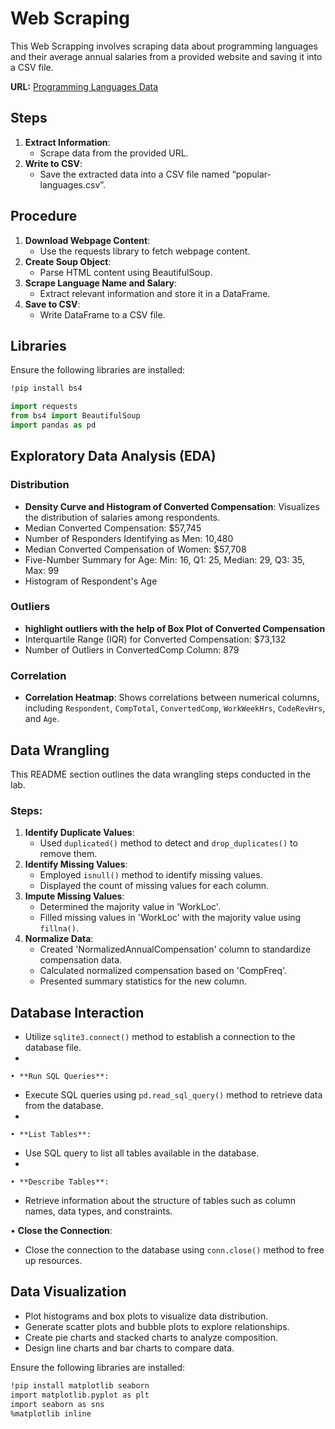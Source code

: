 # Web Scraping

This Web Scrapping involves scraping data about programming languages and their average annual salaries from a provided website and saving it into a CSV file.

**URL:** [Programming Languages Data](https://cf-courses-data.s3.us.cloud-object-storage.appdomain.cloud/IBM-DA0321EN-SkillsNetwork/labs/datasets/Programming_Languages.html)

## Steps
1. **Extract Information**: 
   - Scrape data from the provided URL.
2. **Write to CSV**: 
   - Save the extracted data into a CSV file named “popular-languages.csv”.

## Procedure
1. **Download Webpage Content**: 
   - Use the requests library to fetch webpage content.
2. **Create Soup Object**: 
   - Parse HTML content using BeautifulSoup.
3. **Scrape Language Name and Salary**: 
   - Extract relevant information and store it in a DataFrame.
4. **Save to CSV**: 
   - Write DataFrame to a CSV file.

## Libraries

Ensure the following libraries are installed:

```bash
!pip install bs4
```

```python
import requests
from bs4 import BeautifulSoup
import pandas as pd
```

## Exploratory Data Analysis (EDA)

### Distribution

- **Density Curve and Histogram of Converted Compensation**: Visualizes the distribution of salaries among respondents.
- Median Converted Compensation: $57,745
- Number of Responders Identifying as Men: 10,480
- Median Converted Compensation of Women: $57,708
- Five-Number Summary for Age: Min: 16, Q1: 25, Median: 29, Q3: 35, Max: 99
- Histogram of Respondent's Age

### Outliers

- **highlight outliers with the help of Box Plot of Converted Compensation**
- Interquartile Range (IQR) for Converted Compensation: $73,132
- Number of Outliers in ConvertedComp Column: 879

### Correlation

- **Correlation Heatmap**: Shows correlations between numerical columns, including `Respondent`, `CompTotal`, `ConvertedComp`, `WorkWeekHrs`, `CodeRevHrs`, and `Age`.

## Data Wrangling

This README section outlines the data wrangling steps conducted in the lab.

### Steps:
1. **Identify Duplicate Values**:
   - Used `duplicated()` method to detect and `drop_duplicates()` to remove them.
2. **Identify Missing Values**:
   - Employed `isnull()` method to identify missing values.
   - Displayed the count of missing values for each column.
3. **Impute Missing Values**:
   - Determined the majority value in 'WorkLoc'.
   - Filled missing values in 'WorkLoc' with the majority value using `fillna()`.
4. **Normalize Data**:
   - Created 'NormalizedAnnualCompensation' column to standardize compensation data.
   - Calculated normalized compensation based on 'CompFreq'.
   - Presented summary statistics for the new column.

## Database Interaction

   - Utilize `sqlite3.connect()` method to establish a connection to the database file.
   - 
	• **Run SQL Queries**: 
   - Execute SQL queries using `pd.read_sql_query()` method to retrieve data from the database.
   - 
	• **List Tables**: 
   - Use SQL query to list all tables available in the database.
   - 
	• **Describe Tables**: 
   - Retrieve information about the structure of tables such as column names, data types, and constraints.
	
• **Close the Connection**: 
   - Close the connection to the database using `conn.close()` method to free up resources.

## Data Visualization

- Plot histograms and box plots to visualize data distribution.
- Generate scatter plots and bubble plots to explore relationships.
- Create pie charts and stacked charts to analyze composition.
- Design line charts and bar charts to compare data.

Ensure the following libraries are installed:


```bash
!pip install matplotlib seaborn
import matplotlib.pyplot as plt
import seaborn as sns
%matplotlib inline 

